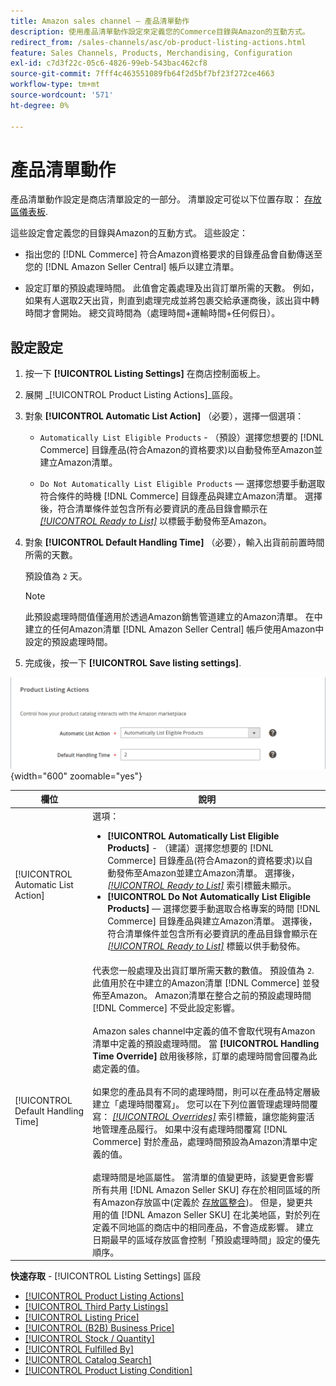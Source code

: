 ```yaml
---
title: Amazon sales channel — 產品清單動作
description: 使用產品清單動作設定來定義您的Commerce目錄與Amazon的互動方式。
redirect_from: /sales-channels/asc/ob-product-listing-actions.html
feature: Sales Channels, Products, Merchandising, Configuration
exl-id: c7d3f22c-05c6-4826-99eb-543bac462cf8
source-git-commit: 7fff4c463551089fb64f2d5bf7bf23f272ce4663
workflow-type: tm+mt
source-wordcount: '571'
ht-degree: 0%

---
```


# 產品清單動作

產品清單動作設定是商店清單設定的一部分。 清單設定可從以下位置存取： [存放區儀表板](./amazon-store-dashboard.md).

這些設定會定義您的目錄與Amazon的互動方式。 這些設定：

- 指出您的 [!DNL Commerce] 符合Amazon資格要求的目錄產品會自動傳送至您的 [!DNL Amazon Seller Central] 帳戶以建立清單。

- 設定訂單的預設處理時間。 此值會定義處理及出貨訂單所需的天數。 例如，如果有人選取2天出貨，則直到處理完成並將包裹交給承運商後，該出貨中轉時間才會開始。 總交貨時間為（處理時間+運輸時間+任何假日）。

## 設定設定

1. 按一下 **[!UICONTROL Listing Settings]** 在商店控制面板上。

1. 展開 _[!UICONTROL Product Listing Actions]_區段。

1. 對象 **[!UICONTROL Automatic List Action]** （必要），選擇一個選項：

   - `Automatically List Eligible Products` - （預設）選擇您想要的 [!DNL Commerce] 目錄產品(符合Amazon的資格要求)以自動發佈至Amazon並建立Amazon清單。

   - `Do Not Automatically List Eligible Products`  — 選擇您想要手動選取符合條件的時機 [!DNL Commerce] 目錄產品與建立Amazon清單。 選擇後，符合清單條件並包含所有必要資訊的產品目錄會顯示在 [_[!UICONTROL Ready to List]_](./ready-to-list.md) 以標籤手動發佈至Amazon。

1. 對象 **[!UICONTROL Default Handling Time]** （必要），輸入出貨前前置時間所需的天數。

   預設值為 `2` 天。

   >[!NOTE]
   >
   >此預設處理時間值僅適用於透過Amazon銷售管道建立的Amazon清單。 在中建立的任何Amazon清單 [!DNL Amazon Seller Central] 帳戶使用Amazon中設定的預設處理時間。

1. 完成後，按一下 **[!UICONTROL Save listing settings]**.

![產品清單動作](assets/amazon-product-listing-actions.png){width="600" zoomable="yes"}

| 欄位 | 說明 |
|------------------------------------|-----------------------------------------------------------------------------------------------------------------------------------------------------------------------------------------------------------------------------------------------------------------------------------------------------------------------------------------------------------------------------------------------------------------------------------------------------------------------------------------------------------------------------------------------------------------------------------------------------------------------------------------------------------------------------------------------------------------------------------------------------------------------------------------------------------------------------------------------------------------------------------------------------------------------------------------------------------------------------------------------------------------------------------------------------------------------------------------------------------------------------------------------------------------------------------------------------------------------------------------------------------------------------------------------------------------------------------------------------------------------------------------------------------------------------------------------------------------------------------------------------------------------------------------------------------------------------------------------------------------------------------------------------------------------------------------|
| [!UICONTROL Automatic List Action] | 選項：<ul><li>**[!UICONTROL Automatically List Eligible Products]** - （建議）選擇您想要的 [!DNL Commerce] 目錄產品(符合Amazon的資格要求)以自動發佈至Amazon並建立Amazon清單。 選擇後， [_[!UICONTROL Ready to List]_](./ready-to-list.md) 索引標籤未顯示。 </li><li>**[!UICONTROL Do Not Automatically List Eligible Products]**  — 選擇您要手動選取合格專案的時間 [!DNL Commerce] 目錄產品與建立Amazon清單。 選擇後，符合清單條件並包含所有必要資訊的產品目錄會顯示在 [_[!UICONTROL Ready to List]_](./ready-to-list.md) 標籤以供手動發佈。</li></ul> |
| [!UICONTROL Default Handling Time] | 代表您一般處理及出貨訂單所需天數的數值。 預設值為 `2`. 此值用於在中建立的Amazon清單 [!DNL Commerce] 並發佈至Amazon。 Amazon清單在整合之前的預設處理時間 [!DNL Commerce] 不受此設定影響。<br><br>Amazon sales channel中定義的值不會取代現有Amazon清單中定義的預設處理時間。 當 **[!UICONTROL Handling Time Override]** 啟用後移除，訂單的處理時間會回覆為此處定義的值。<br><br>如果您的產品具有不同的處理時間，則可以在產品特定層級建立「處理時間覆寫」。 您可以在下列位置管理處理時間覆寫： [_[!UICONTROL Overrides]_](./overrides.md) 索引標籤，讓您能夠靈活地管理產品履行。 如果中沒有處理時間覆寫 [!DNL Commerce] 對於產品，處理時間預設為Amazon清單中定義的值。<br><br>處理時間是地區屬性。 當清單的值變更時，該變更會影響所有共用 [!DNL Amazon Seller SKU] 存在於相同區域的所有Amazon存放區中(定義於 [存放區整合](./store-integration.md))。 但是，變更共用的值 [!DNL Amazon Seller SKU] 在北美地區，對於列在定義不同地區的商店中的相同產品，不會造成影響。 建立日期最早的區域存放區會控制「預設處理時間」設定的優先順序。 |

**快速存取** - [!UICONTROL Listing Settings] 區段

- [[!UICONTROL Product Listing Actions]](./product-listing-actions.md)
- [[!UICONTROL Third Party Listings]](./third-party-listing-settings.md)
- [[!UICONTROL Listing Price]](./listing-price.md)
- [[!UICONTROL (B2B) Business Price]](./business-pricing.md)
- [[!UICONTROL Stock / Quantity]](./stock-quantity.md)
- [[!UICONTROL Fulfilled By]](./fulfilled-by.md)
- [[!UICONTROL Catalog Search]](./catalog-search.md)
- [[!UICONTROL Product Listing Condition]](./product-listing-condition.md)
